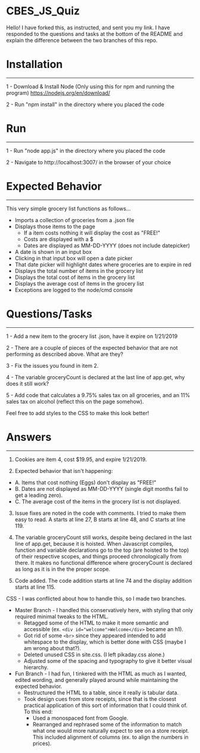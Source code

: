 # CBES_JS_Quiz

Hello! I have forked this, as instructed, and sent you my link. I have responded to the questions and tasks at the bottom of the README and explain the difference between the two branches of this repo.

# Installation
-------------------------
1 - Download & Install Node (Only using this for npm and running the program) https://nodejs.org/en/download/

2 - Run "npm install" in the directory where you placed the code

# Run
-------------------------
1 - Run "node app.js" in the directory where you placed the code

2 - Navigate to http://localhost:3007/ in the browser of your choice

# Expected Behavior
-------------------------
This very simple grocery list functions as follows...
 - Imports a collection of groceries from a .json file
 - Displays those items to the page
   - If a item costs nothing it will display the cost as "FREE!"
   - Costs are displayed with a $
   - Dates are displayed as MM-DD-YYYY (does not include datepicker)
 - A date is shown in an input box
 - Clicking in that input box will open a date picker
 - That date picker will highlight dates where groceries are to expire in red
 - Displays the total number of items in the grocery list
 - Displays the total cost of items in the grocery list
 - Displays the average cost of items in the grocery list
 - Exceptions are logged to the node/cmd console


# Questions/Tasks
---------------------------
1 - Add a new item to the grocery list .json, have it expire on 1/21/2019

2 - There are a couple of pieces of the expected behavior that are not performing as described above. What are they?

3 - Fix the issues you found in item 2.

4 - The variable groceryCount is declared at the last line of app.get, why does it still work?

5 - Add code that calculates a 9.75% sales tax on all groceries, and an 11% sales tax on alcohol (reflect this on the page somehow).


Feel free to add styles to the CSS to make this look better!


# Answers
---------------------------
1. Cookies are item 4, cost $19.95, and expire 1/21/2019.

2. Expected behavior that isn't happening:
  - A. Items that cost nothing (Eggs) don't display as "FREE!"
  - B. Dates are not displayed as MM-DD-YYYY (single digit months fail to get a leading zero).
  - C. The average cost of the items in the grocery list is not displayed.

3. Issue fixes are noted in the code with comments. I tried to make them easy to read. A starts at line 27, B starts at line 48, and C starts at line 119.

4. The variable groceryCount still works, despite being declared in the last line of app.get, because it is hoisted. When Javascript compiles, function and variable declarations go to the top (are hoisted to the top) of their respective scopes, and things proceed chronologically from there. It makes no functional difference where groceryCount is declared as long as it is in the the proper scope.

5. Code added. The code addition starts at line 74 and the display addition starts at line 115.

CSS - I was conflicted about how to handle this, so I made two branches.
  - Master Branch - I handled this conservatively here, with styling that only required minimal tweaks to the HTML.
    - Retagged some of the HTML to make it more semantic and accessible (ex. `<div id="welcome">Welcome</div>` became an h1).
    - Got rid of some `<br>` since they appeared intended to add whitespace to the display, which is better done with CSS (maybe I am wrong about that?).
    - Deleted unused CSS in site.css. (I left pikaday.css alone.)
    - Adjusted some of the spacing and typography to give it better visual hierarchy.
  - Fun Branch - I had fun, I tinkered with the HTML as much as I wanted, edited wording, and generally played around while maintaining the expected behavior.
    - Restructured the HTML to a table, since it really is tabular data.
    - Took design cues from store receipts, since that is the closest practical application of this sort of information that I could think of. To this end:
      - Used a monospaced font from Google.
      - Rearranged and rephrased some of the information to match what one would more naturally expect to see on a store receipt. This included alignment of columns (ex. to align the numbers in prices).
